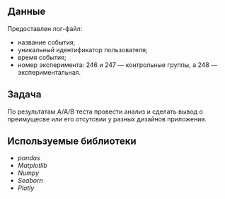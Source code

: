 ## Данные

Предоставлен лог-файл:
- название события;
- уникальный идентификатор пользователя;
- время события;
- номер эксперимента: 246 и 247 — контрольные группы, а 248 — экспериментальная.

## Задача

По результатам A/A/B теста провести анализ и сделать вывод о преимущесве или его отсутсвии у разных дизайнов приложения.

## Используемые библиотеки

* *pandas*
* *Matplotlib*
* *Numpy*
* *Seaborn*
* *Plotly*
